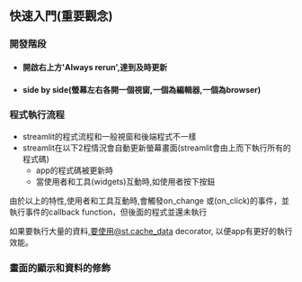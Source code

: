 ## 快速入門(重要觀念)

### 開發階段
- #### 開啟右上方'Always rerun',達到及時更新
- #### side by side(螢幕左右各開一個視窗,一個為編輯器,一個為browser)

### 程式執行流程
- streamlit的程式流程和一般視窗和後端程式不一樣
- streamlit在以下2程情況會自動更新螢幕畫面(streamlit會由上而下執行所有的程式碼)
	- app的程式碼被更新時
	- 當使用者和工具(widgets)互動時,如使用者按下按鈕

由於以上的特性,使用者和工具互動時,會觸發on_change 或(on_click)的事件，並執行事件的callback function，但後面的程式並還未執行

如果要執行大量的資料,要使用@st.cache_data decorator, 以便app有更好的執行效能。

### 畫面的顯示和資料的修飾